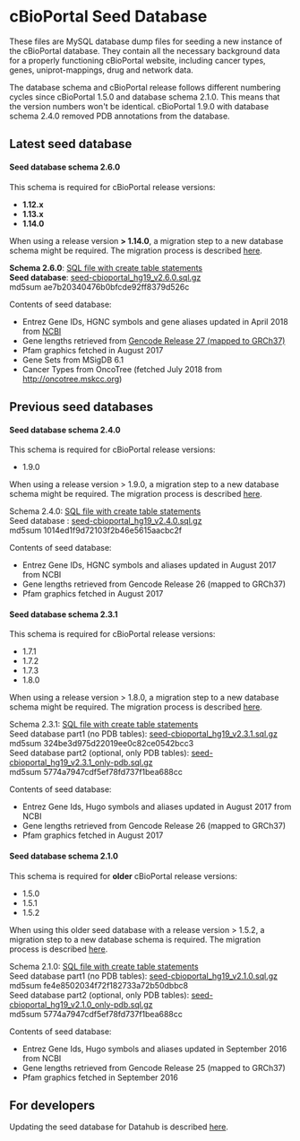 # cBioPortal Seed Database

These files are MySQL database dump files for seeding a new instance of the cBioPortal database. They contain all the necessary background data for a properly functioning cBioPortal website, including cancer types, genes, uniprot-mappings, drug and network data.

The database schema and cBioPortal release follows different numbering cycles since cBioPortal 1.5.0 and database schema 2.1.0. This means that the version numbers won't be identical. cBioPortal 1.9.0 with database schema 2.4.0 removed PDB annotations from the database.

## Latest seed database
#### Seed database schema 2.6.0

This schema is required for cBioPortal release versions:
- **1.12.x**
- **1.13.x**
- **1.14.0**

When using a release version **> 1.14.0**, a migration step to a new database schema might be required. The migration process is described [here](https://github.com/cBioPortal/cbioportal/blob/master/docs/Updating-your-cBioPortal-installation.md#running-the-migration-script).

**Schema 2.6.0**: [SQL file with create table statements](https://raw.githubusercontent.com/cBioPortal/cbioportal/v1.13.1/db-scripts/src/main/resources/cgds.sql)<br>
**Seed database**: [seed-cbioportal_hg19_v2.6.0.sql.gz](https://github.com/cBioPortal/datahub/raw/master/seedDB/seed-cbioportal_hg19_v2.6.0.sql.gz)<br>
md5sum ae7b20340476b0bfcde92ff8379d526c

Contents of seed database:
- Entrez Gene IDs, HGNC symbols and gene aliases updated in April 2018 from [NCBI](ftp://ftp.ncbi.nih.gov/gene/DATA/GENE_INFO/Mammalia/Homo_sapiens.gene_info.gz)
- Gene lengths retrieved from [Gencode Release 27 (mapped to GRCh37)](https://www.gencodegenes.org/releases/27lift37.html)
- Pfam graphics fetched in August 2017
- Gene Sets from MSigDB 6.1
- Cancer Types from OncoTree (fetched July 2018 from http://oncotree.mskcc.org)

## Previous seed databases
#### Seed database schema 2.4.0

This schema is required for cBioPortal release versions:
- 1.9.0

When using a release version > 1.9.0, a migration step to a new database schema might be required. The migration process is described [here](https://github.com/cBioPortal/cbioportal/blob/master/docs/Updating-your-cBioPortal-installation.md#running-the-migration-script).

Schema 2.4.0: [SQL file with create table statements](https://raw.githubusercontent.com/cBioPortal/cbioportal/v1.9.0/db-scripts/src/main/resources/cgds.sql)<br>
Seed database : [seed-cbioportal_hg19_v2.4.0.sql.gz](https://github.com/cBioPortal/datahub/raw/b9662010756188a18051c983b8c445dd033703a9/seedDB/seed-cbioportal_hg19_v2.4.0.sql.gz)<br>
md5sum 1014ed1f9d72103f2b46e5615aacbc2f

Contents of seed database:
- Entrez Gene IDs, HGNC symbols and aliases updated in August 2017 from NCBI
- Gene lengths retrieved from Gencode Release 26 (mapped to GRCh37)
- Pfam graphics fetched in August 2017

#### Seed database schema 2.3.1

This schema is required for cBioPortal release versions:
- 1.7.1
- 1.7.2
- 1.7.3
- 1.8.0

When using a release version > 1.8.0, a migration step to a new database schema might be required. The migration process is described [here](https://github.com/cBioPortal/cbioportal/blob/master/docs/Updating-your-cBioPortal-installation.md#running-the-migration-script).

Schema 2.3.1: [SQL file with create table statements](https://raw.githubusercontent.com/cBioPortal/cbioportal/v1.7.3/db-scripts/src/main/resources/cgds.sql)<br>
Seed database part1 (no PDB tables): [seed-cbioportal_hg19_v2.3.1.sql.gz](https://github.com/cBioPortal/datahub/raw/285f60974a28940fe9a8f16d4e08d83a5ceb0085/seedDB/seed-cbioportal_hg19_v2.3.1.sql.gz)<br>
md5sum 324be3d975d22019ee0c82ce0542bcc3 <br>
Seed database part2 (optional, only PDB tables): [seed-cbioportal_hg19_v2.3.1_only-pdb.sql.gz](https://github.com/cBioPortal/datahub/raw/755548060edd3ce9d90f56369f5498d85ab3de1d/seedDB/seed-cbioportal_hg19_v2.3.1_only-pdb.sql.gz)<br>
md5sum 5774a7947cdf5ef78fd737f1bea688cc

Contents of seed database:
- Entrez Gene Ids, Hugo symbols and aliases updated in August 2017 from NCBI
- Gene lengths retrieved from Gencode Release 26 (mapped to GRCh37)
- Pfam graphics fetched in August 2017

#### Seed database schema 2.1.0

This schema is required for **older** cBioPortal release versions:
- 1.5.0
- 1.5.1
- 1.5.2

When using this older seed database with a release version > 1.5.2, a migration step to a new database schema is required. The migration process is described [here](https://github.com/cBioPortal/cbioportal/blob/master/docs/Updating-your-cBioPortal-installation.md#running-the-migration-script).

Schema 2.1.0: [SQL file with create table statements](https://raw.githubusercontent.com/cBioPortal/cbioportal/v1.5.1/db-scripts/src/main/resources/cgds.sql)<br>
Seed database part1 (no PDB tables): [seed-cbioportal_hg19_v2.1.0.sql.gz](https://github.com/cBioPortal/datahub/raw/84fd66daf8325ad9721895d1cc503653686de15e/seedDB/seed-cbioportal_hg19_v2.1.0.sql.gz)<br>
md5sum fe4e8502034f72f182733a72b50dbbc8 <br>
Seed database part2 (optional, only PDB tables): [seed-cbioportal_hg19_v2.1.0_only-pdb.sql.gz](https://github.com/cBioPortal/datahub/raw/84fd66daf8325ad9721895d1cc503653686de15e/seedDB/seed-cbioportal_hg19_v2.1.0_only-pdb.sql.gz)<br>
md5sum 5774a7947cdf5ef78fd737f1bea688cc

Contents of seed database:
- Entrez Gene Ids, Hugo symbols and aliases updated in September 2016 from NCBI
- Gene lengths retrieved from Gencode Release 25 (mapped to GRCh37)
- Pfam graphics fetched in September 2016

## For developers
Updating the seed database for Datahub is described [here](Update-Seed-Database.md).
